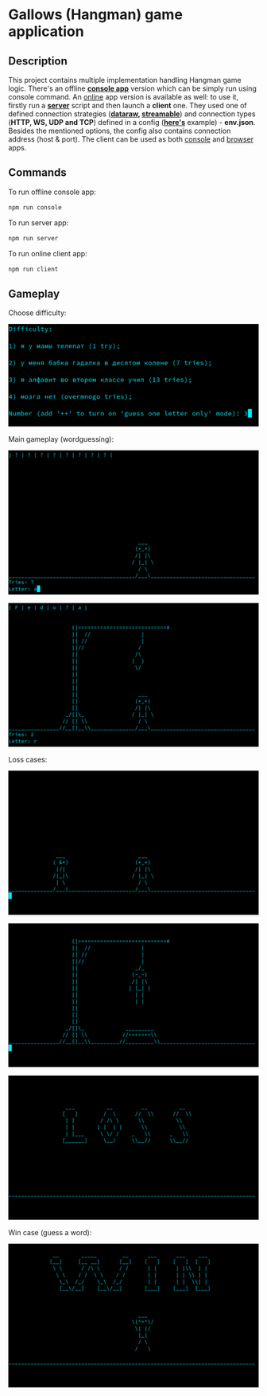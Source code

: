 # Gallows (Hangman) game application

## Description

This project contains multiple implementation handling Hangman game logic. There's an offline **[console app](./index.js)** version which can be simply run using console command. An [online](./server/) app version is available as well: to use it, firstly run a **[server](./server/index.js)** script and then launch a **client** one. They used one of defined connection strategies (**[dataraw](./server/strategies/dataraw/), [streamable](./server/strategies/streamable/)**) and connection types (**HTTP, WS, UDP and TCP**) defined in a config (**[here's](./server/env.example.json)** example) - **env.json**. Besides the mentioned options, the config also contains connection address (host & port). The client can be used as both [console](./server/client.js) and [browser](./server/public/) apps.

## Commands

To run offline console app:
```bash
npm run console
```

To run server app:
```bash
npm run server
```

To run online client app:
```bash
npm run client
```

## Gameplay

Choose difficulty:

![Difficulties](./Doc/Resources/difficulties.png)

Main gameplay (wordguessing):

![Gameplay 1](./Doc/Resources/gameplay-1.png)

![Gameplay 2](./Doc/Resources/gameplay-2.png)

Loss cases:

![Loss 1](./Doc/Resources/loss-1.png)

![Loss 2](./Doc/Resources/loss-2.png)

![Loss 3](./Doc/Resources/loss-3.png)

Win case (guess a word):

![Win](./Doc/Resources/win.png)
